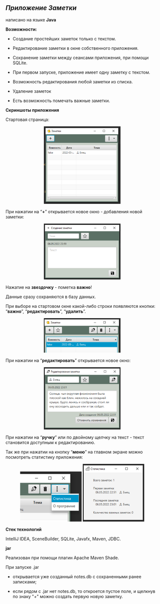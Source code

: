 ## _Приложение **Заметки**_
написано на языке **Java**

**Возможности:**

- Создание простейших заметок только с текстом. 

- Редактирование заметки в окне собственного приложения. 

- Сохранение заметки между сеансами приложения, при помощи SQLite.

- При первом запуске, приложение имеет одну заметку с текстом.

- Возможность редактирования любой заметки из списка.

- Удаление заметок  

- Есть возможность помечать важные заметки.

**Скриншоты приложения**

Стартовая страница:

 <p align="center"><img  src="./readme_assets/Aspose.Words.24668221-0305-47e3-b5e9-7c35a850ce2d.001.png" width="50%"></p>

При нажатии на “**+**”  открывается новое окно - добавления новой заметки:

<p align="center"><img  src="./readme_assets/Aspose.Words.24668221-0305-47e3-b5e9-7c35a850ce2d.002.png" width="50%"></p>

Нажатие на **звездочку** - пометка **важно**!

Данные сразу сохраняются в базу данных.

При выборе на стартовом окне какой-либо строки появляются кнопки: “**важно**”, “**редактировать**”, “**удалить**”.

 <p align="center"><img  src="./readme_assets/Aspose.Words.24668221-0305-47e3-b5e9-7c35a850ce2d.003.png" width="50%"></p>

При нажатии на “**редактировать**” открывается новое окно:

 <p align="center"><img  src="./readme_assets/Aspose.Words.24668221-0305-47e3-b5e9-7c35a850ce2d.004.png" width="50%"></p>

При нажатии на “**ручку**” или по двойному щелчку на текст - текст становится доступным к редактированию.

Так же при нажатии на кнопку “**меню**” на главном экране можно посмотреть статистику приложения:

 <p align="center"><img  src="./readme_assets/Aspose.Words.24668221-0305-47e3-b5e9-7c35a850ce2d.005.png" width="40%">      <img  src="./readme_assets/Aspose.Words.24668221-0305-47e3-b5e9-7c35a850ce2d.006.png" width="40%"></p>

**Стек технологий**

IntelliJ IDEA, SceneBuilder, SQLite, Javafx, Maven, JDBC.

**jar**

Реализован при помощи плагин Apache Maven Shade.

При запуске .jar 

 - открывается уже созданный notes.db с сохраненными ранее записками;
 
 - если рядом с .jar нет notes.db, то откроется пустое поле, и щелкнув по знаку "*+*" можно создать первую новую заметку.
